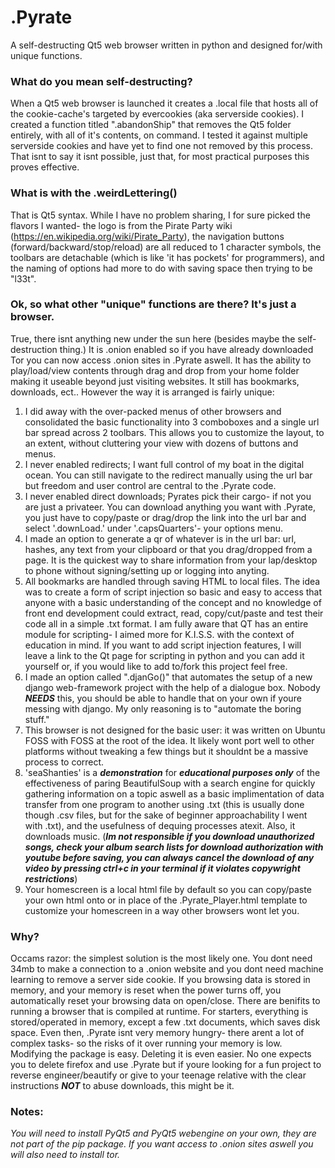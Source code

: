 # .Pyrate
A self-destructing Qt5 web browser written in python and designed for/with unique functions.

### What do you mean self-destructing? ###
When a Qt5 web browser is launched it creates a .local file that hosts all of the cookie-cache's targeted by evercookies (aka serverside cookies). I created a function titled ".abandonShip" that removes the Qt5 folder entirely, with all of it's contents, on command. I tested it against multiple serverside cookies and have yet to find one not removed by this process. That isnt to say it isnt possible, just that, for most practical purposes this proves effective.

### What is with the .weirdLettering() ###
That is Qt5 syntax. While I have no problem sharing, I for sure picked the flavors I wanted- the logo is from the Pirate Party wiki (https://en.wikipedia.org/wiki/Pirate_Party), the navigation buttons (forward/backward/stop/reload) are all reduced to 1 character symbols, the toolbars are detachable (which is like 'it has pockets' for programmers), and the naming of options had more to do with saving space then trying to be "l33t".

### Ok, so what other "unique" functions are there? It's just a browser. ###
True, there isnt anything new under the sun here (besides maybe the self-destruction thing.) It is .onion enabled so if you have already downloaded Tor you can now access .onion sites in .Pyrate aswell. It has the ability to play/load/view contents through drag and drop from your home folder making it useable beyond just visiting websites. It still has bookmarks, downloads, ect.. However the way it is arranged is fairly unique:

1. I did away with the over-packed menus of other browsers and consolidated the basic functionality into 3 comboboxes and a single url bar spread across 2 toolbars. This allows you to customize the layout, to an extent, without cluttering your view with dozens of buttons and menus.
2. I never enabled redirects; I want full control of my boat in the digital ocean. You can still navigate to the redirect manually using the url bar but freedom and user control are central to the .Pyrate code.
3. I never enabled direct downloads; Pyrates pick their cargo- if not you are just a privateer. You can download anything you want with .Pyrate, you just have to copy/paste or drag/drop the link into the url bar and select '.downLoad.' under '.capsQuarters'- your options menu.
4. I made an option to generate a qr of whatever is in the url bar: url, hashes, any text from your clipboard or that you drag/dropped from a page. It is the quickest way to share information from your lap/desktop to phone without signing/setting up or logging into anyting.
5. All bookmarks are handled through saving HTML to local files. The idea was to create a form of script injection so basic and easy to access that anyone with a basic understanding of the concept and no knowledge of front end development could extract, read, copy/cut/paste and test their code all in a simple .txt format. I am fully aware that QT has an entire module for scripting- I aimed more for K.I.S.S. with the context of education in mind. If you want to add script injection features, I will leave a link to the Qt page for scripting in python and you can add it yourself or, if you would like to add to/fork this project feel free.
6. I made an option called ".djanGo()" that automates the setup of a new django web-framework project with the help of a dialogue box. Nobody ***NEEDS*** this, you should be able to handle that on your own if youre messing with django. My only reasoning is to "automate the boring stuff."
7. This browser is not designed for the basic user: it was written on Ubuntu FOSS with FOSS at the root of the idea. It likely wont port well to other platforms without tweaking a few things but it shouldnt be a massive process to correct.
8. 'seaShanties' is a ***demonstration*** for ***educational purposes only*** of the effectiveness of paring BeautifulSoup with a search engine for quickly gathering information on a topic aswell as a basic implimentation of data transfer from one program to another using .txt (this is usually done though .csv files, but for the sake of beginner approachability I went with .txt), and the usefulness of dequing processes atexit. Also, it downloads music. (***Im not responsible if you download unauthorized songs, check your album search lists for download authorization with youtube before saving, you can always cancel the download of any video by pressing ctrl+c in your terminal if it violates copywright restrictions***)
9. Your homescreen is a local html file by default so you can copy/paste your own html onto or in place of the .Pyrate_Player.html template to customize your homescreen in a way other browsers wont let you.

### Why? ###
Occams razor: the simplest solution is the most likely one. You dont need 34mb to make a connection to a .onion website and you dont need machine learning to remove a server side cookie. If you browsing data is stored in memory, and your memory is reset when the power turns off, you automatically reset your browsing data on open/close.
There are benifits to running a browser that is compiled at runtime. For starters, everything is stored/operated in memory, except a few .txt documents, which saves disk space. Even then, .Pyrate isnt very memory hungry- there arent a lot of complex tasks- so the risks of it over running your memory is low. Modifying the package is easy. Deleting it is even easier.
No one expects you to delete firefox and use .Pyrate but if youre looking for a fun project to reverse engineer/beautify or give to your teenage relative with the clear instructions ***NOT*** to abuse downloads, this might be it.

### Notes: ###
*You will need to install PyQt5 and PyQt5 webengine on your own, they are not part of the pip package. If you want access to .onion sites aswell you will also need to install tor.*
